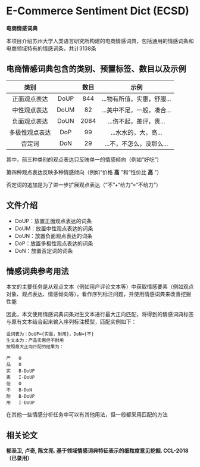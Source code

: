 # E-Commerce Sentiment Dict (ECSD)

**电商情感词典**

本项目介绍苏州大学人类语言研究所构建的电商情感词典，包括通用的情感词条和电商领域特有的情感词条，共计3138条

## 电商情感词典包含的类别、预置标签、数目以及示例

|类别||数目|示例|
|:-:|:-:|:-:|:-:|
|正面观点表达|DoUP|844|...物有所值，实惠，舒服...|
|中性观点表达|DoUM|82|...美中不足，一般，凑合...|
|负面观点表达|DoUN|2084|...伤不起，差评，贵...|
|多极性观点表达|DoP|99|...水水的，大，高...|
|否定词|DoN|29|...不，不怎么，没那么...|

其中，前三种类别的观点表达只反映单一的情感倾向（例如“好吃”）

第四种观点表达反映多种情感倾向（例如“价格  **高**  ”和“性价比  **高**  ”）

否定词的追加是为了进一步扩展观点表达（“不”+“给力”=“不给力”）


## 文件介绍

* DoUP：放置正面观点表达的词条
* DoUM：放置中性观点表达的词条
* DoUN：放置负面观点表达的词条
* DoP：放置多极性观点表达的词条
* DoN：放置否定词的词条

## 情感词典参考用法

本文的主要任务是从观点文本（例如用户评论文本等）中获取情感要素（例如观点对象、观点表达、情感倾向等），看作序列标注问题，并使用情感词典来改善挖掘性能

因此，本文使用情感词典词条对生文本进行最大正向匹配，将得到的情感词典标签与原有文本结合起来输入序列标注模型，匹配实例如下：

    设词表为：DoUP={实惠，耐用}，DoN={不}
    生文本为：产品实惠但不耐用
    按照最大正向匹配的结果为：
    
    产   O
    品   O
    实   B-DoUP
    惠   I-DoUP
    但   O
    不   B-DoN
    耐   B-DoUP
    用   I-DoUP

在其他一些情感分析任务中可以有其他用法，但一般都采用匹配的方法

## 相关论文

**郁圣卫, 卢奇, 陈文亮. 基于领域情感词典特征表示的细粒度意见挖掘. CCL-2018（已录用）**
